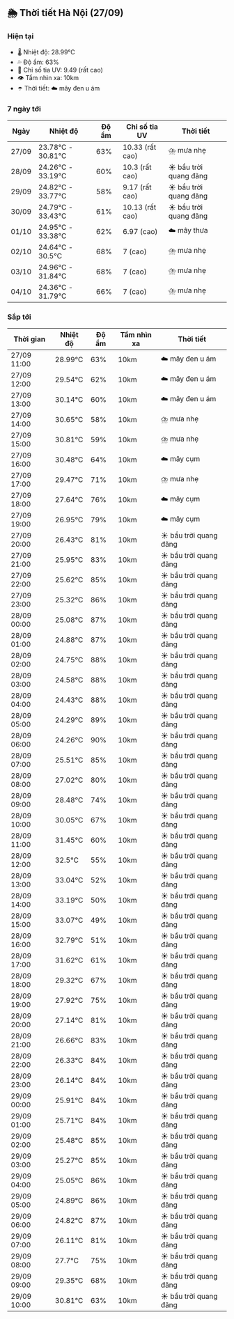 ## 🌦️ Thời tiết Hà Nội (27/09)

### Hiện tại

- 🌡️ Nhiệt độ: 28.99℃
- 💦 Độ ẩm: 63%
- 🌟 Chỉ số tia UV: 9.49 (rất cao)
- 👁️ Tầm nhìn xa: 10km
- ☂️ Thời tiết: ☁️ mây đen u ám

### 7 ngày tới

| Ngày | Nhiệt độ | Độ ẩm | Chỉ số tia UV | Thời tiết |
| --- | --- | --- | --- | --- |
| 27/09 | 23.78℃ - 30.81℃ | 63% | 10.33 (rất cao) | ⛈️ mưa nhẹ |
| 28/09 | 24.26℃ - 33.19℃ | 60% | 10.3 (rất cao) | ☀️ bầu trời quang đãng |
| 29/09 | 24.82℃ - 33.77℃ | 58% | 9.17 (rất cao) | ☀️ bầu trời quang đãng |
| 30/09 | 24.79℃ - 33.43℃ | 61% | 10.13 (rất cao) | ☀️ bầu trời quang đãng |
| 01/10 | 24.95℃ - 33.38℃ | 62% | 6.97 (cao) | ☁️ mây thưa |
| 02/10 | 24.64℃ - 30.5℃ | 68% | 7 (cao) | ⛈️ mưa nhẹ |
| 03/10 | 24.96℃ - 31.84℃ | 68% | 7 (cao) | ⛈️ mưa nhẹ |
| 04/10 | 24.36℃ - 31.79℃ | 66% | 7 (cao) | ⛈️ mưa nhẹ |

### Sắp tới

| Thời gian | Nhiệt độ | Độ ẩm | Tầm nhìn xa | Thời tiết |
| --- | --- | --- | --- | --- |
| 27/09 11:00 | 28.99℃ | 63% | 10km | ☁️ mây đen u ám |
| 27/09 12:00 | 29.54℃ | 62% | 10km | ☁️ mây đen u ám |
| 27/09 13:00 | 30.14℃ | 60% | 10km | ☁️ mây đen u ám |
| 27/09 14:00 | 30.65℃ | 58% | 10km | ⛈️ mưa nhẹ |
| 27/09 15:00 | 30.81℃ | 59% | 10km | ⛈️ mưa nhẹ |
| 27/09 16:00 | 30.48℃ | 64% | 10km | ☁️ mây cụm |
| 27/09 17:00 | 29.47℃ | 71% | 10km | ⛈️ mưa nhẹ |
| 27/09 18:00 | 27.64℃ | 76% | 10km | ☁️ mây cụm |
| 27/09 19:00 | 26.95℃ | 79% | 10km | ☁️ mây cụm |
| 27/09 20:00 | 26.43℃ | 81% | 10km | ☀️ bầu trời quang đãng |
| 27/09 21:00 | 25.95℃ | 83% | 10km | ☀️ bầu trời quang đãng |
| 27/09 22:00 | 25.62℃ | 85% | 10km | ☀️ bầu trời quang đãng |
| 27/09 23:00 | 25.32℃ | 86% | 10km | ☀️ bầu trời quang đãng |
| 28/09 00:00 | 25.08℃ | 87% | 10km | ☀️ bầu trời quang đãng |
| 28/09 01:00 | 24.88℃ | 87% | 10km | ☀️ bầu trời quang đãng |
| 28/09 02:00 | 24.75℃ | 88% | 10km | ☀️ bầu trời quang đãng |
| 28/09 03:00 | 24.58℃ | 88% | 10km | ☀️ bầu trời quang đãng |
| 28/09 04:00 | 24.43℃ | 88% | 10km | ☀️ bầu trời quang đãng |
| 28/09 05:00 | 24.29℃ | 89% | 10km | ☀️ bầu trời quang đãng |
| 28/09 06:00 | 24.26℃ | 90% | 10km | ☀️ bầu trời quang đãng |
| 28/09 07:00 | 25.51℃ | 85% | 10km | ☀️ bầu trời quang đãng |
| 28/09 08:00 | 27.02℃ | 80% | 10km | ☀️ bầu trời quang đãng |
| 28/09 09:00 | 28.48℃ | 74% | 10km | ☀️ bầu trời quang đãng |
| 28/09 10:00 | 30.05℃ | 67% | 10km | ☀️ bầu trời quang đãng |
| 28/09 11:00 | 31.45℃ | 60% | 10km | ☀️ bầu trời quang đãng |
| 28/09 12:00 | 32.5℃ | 55% | 10km | ☀️ bầu trời quang đãng |
| 28/09 13:00 | 33.04℃ | 52% | 10km | ☀️ bầu trời quang đãng |
| 28/09 14:00 | 33.19℃ | 50% | 10km | ☀️ bầu trời quang đãng |
| 28/09 15:00 | 33.07℃ | 49% | 10km | ☀️ bầu trời quang đãng |
| 28/09 16:00 | 32.79℃ | 51% | 10km | ☀️ bầu trời quang đãng |
| 28/09 17:00 | 31.62℃ | 61% | 10km | ☀️ bầu trời quang đãng |
| 28/09 18:00 | 29.32℃ | 67% | 10km | ☀️ bầu trời quang đãng |
| 28/09 19:00 | 27.92℃ | 75% | 10km | ☀️ bầu trời quang đãng |
| 28/09 20:00 | 27.14℃ | 81% | 10km | ☀️ bầu trời quang đãng |
| 28/09 21:00 | 26.66℃ | 83% | 10km | ☀️ bầu trời quang đãng |
| 28/09 22:00 | 26.33℃ | 84% | 10km | ☀️ bầu trời quang đãng |
| 28/09 23:00 | 26.14℃ | 84% | 10km | ☀️ bầu trời quang đãng |
| 29/09 00:00 | 25.91℃ | 84% | 10km | ☀️ bầu trời quang đãng |
| 29/09 01:00 | 25.71℃ | 84% | 10km | ☀️ bầu trời quang đãng |
| 29/09 02:00 | 25.48℃ | 85% | 10km | ☀️ bầu trời quang đãng |
| 29/09 03:00 | 25.27℃ | 85% | 10km | ☀️ bầu trời quang đãng |
| 29/09 04:00 | 25.05℃ | 86% | 10km | ☀️ bầu trời quang đãng |
| 29/09 05:00 | 24.89℃ | 86% | 10km | ☀️ bầu trời quang đãng |
| 29/09 06:00 | 24.82℃ | 87% | 10km | ☀️ bầu trời quang đãng |
| 29/09 07:00 | 26.11℃ | 81% | 10km | ☀️ bầu trời quang đãng |
| 29/09 08:00 | 27.7℃ | 75% | 10km | ☀️ bầu trời quang đãng |
| 29/09 09:00 | 29.35℃ | 68% | 10km | ☀️ bầu trời quang đãng |
| 29/09 10:00 | 30.81℃ | 63% | 10km | ☀️ bầu trời quang đãng |
